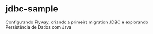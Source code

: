 # jdbc-sample
Configurando Flyway, criando a primeira migration JDBC e explorando Persistência de Dados com Java
